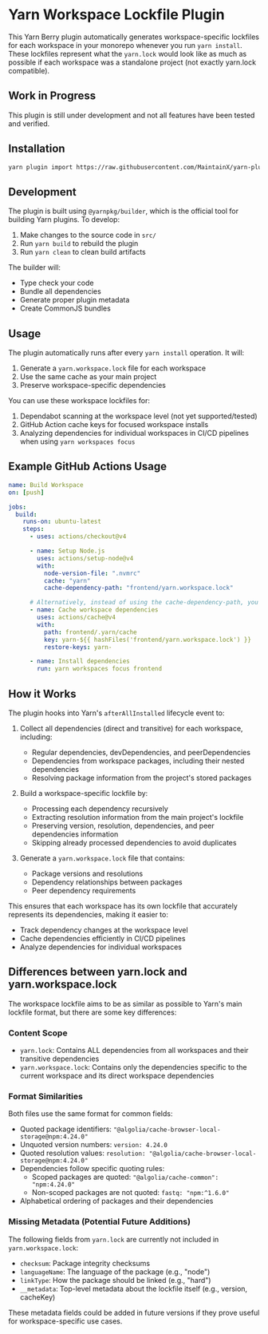 # Yarn Workspace Lockfile Plugin

This Yarn Berry plugin automatically generates workspace-specific lockfiles for each workspace in your monorepo whenever you run `yarn install`.
These lockfiles represent what the `yarn.lock` would look like as much as possible if each workspace was a standalone project (not exactly yarn.lock compatible).

## Work in Progress

This plugin is still under development and not all features have been tested and verified.

## Installation

```bash
yarn plugin import https://raw.githubusercontent.com/MaintainX/yarn-plugin-workspace-lockfile/refs/tags/v0.2.3/bundles/%40yarnpkg/plugin-workspace-lockfile.js
```

## Development

The plugin is built using `@yarnpkg/builder`, which is the official tool for building Yarn plugins. To develop:

1. Make changes to the source code in `src/`
2. Run `yarn build` to rebuild the plugin
3. Run `yarn clean` to clean build artifacts

The builder will:

- Type check your code
- Bundle all dependencies
- Generate proper plugin metadata
- Create CommonJS bundles

## Usage

The plugin automatically runs after every `yarn install` operation. It will:

1. Generate a `yarn.workspace.lock` file for each workspace
2. Use the same cache as your main project
3. Preserve workspace-specific dependencies

You can use these workspace lockfiles for:

1. Dependabot scanning at the workspace level (not yet supported/tested)
2. GitHub Action cache keys for focused workspace installs
3. Analyzing dependencies for individual workspaces in CI/CD pipelines when using `yarn workspaces focus`

## Example GitHub Actions Usage

```yaml
name: Build Workspace
on: [push]

jobs:
  build:
    runs-on: ubuntu-latest
    steps:
      - uses: actions/checkout@v4

      - name: Setup Node.js
        uses: actions/setup-node@v4
        with:
          node-version-file: ".nvmrc"
          cache: "yarn"
          cache-dependency-path: "frontend/yarn.workspace.lock"

      # Alternatively, instead of using the cache-dependency-path, you can use the hashFiles function to hash the lockfile
      - name: Cache workspace dependencies
        uses: actions/cache@v4
        with:
          path: frontend/.yarn/cache
          key: yarn-${{ hashFiles('frontend/yarn.workspace.lock') }}
          restore-keys: yarn-

      - name: Install dependencies
        run: yarn workspaces focus frontend
```

## How it Works

The plugin hooks into Yarn's `afterAllInstalled` lifecycle event to:

1. Collect all dependencies (direct and transitive) for each workspace, including:

   - Regular dependencies, devDependencies, and peerDependencies
   - Dependencies from workspace packages, including their nested dependencies
   - Resolving package information from the project's stored packages

2. Build a workspace-specific lockfile by:

   - Processing each dependency recursively
   - Extracting resolution information from the main project's lockfile
   - Preserving version, resolution, dependencies, and peer dependencies information
   - Skipping already processed dependencies to avoid duplicates

3. Generate a `yarn.workspace.lock` file that contains:
   - Package versions and resolutions
   - Dependency relationships between packages
   - Peer dependency requirements

This ensures that each workspace has its own lockfile that accurately represents its dependencies, making it easier to:

- Track dependency changes at the workspace level
- Cache dependencies efficiently in CI/CD pipelines
- Analyze dependencies for individual workspaces

## Differences between yarn.lock and yarn.workspace.lock

The workspace lockfile aims to be as similar as possible to Yarn's main lockfile format, but there are some key differences:

### Content Scope
- `yarn.lock`: Contains ALL dependencies from all workspaces and their transitive dependencies
- `yarn.workspace.lock`: Contains only the dependencies specific to the current workspace and its direct workspace dependencies

### Format Similarities
Both files use the same format for common fields:
- Quoted package identifiers: `"@algolia/cache-browser-local-storage@npm:4.24.0"`
- Unquoted version numbers: `version: 4.24.0`
- Quoted resolution values: `resolution: "@algolia/cache-browser-local-storage@npm:4.24.0"`
- Dependencies follow specific quoting rules:
  - Scoped packages are quoted: `"@algolia/cache-common": "npm:4.24.0"`
  - Non-scoped packages are not quoted: `fastq: "npm:^1.6.0"`
- Alphabetical ordering of packages and their dependencies

### Missing Metadata (Potential Future Additions)
The following fields from `yarn.lock` are currently not included in `yarn.workspace.lock`:
- `checksum`: Package integrity checksums
- `languageName`: The language of the package (e.g., "node")
- `linkType`: How the package should be linked (e.g., "hard")
- `__metadata`: Top-level metadata about the lockfile itself (e.g., version, cacheKey)

These metadata fields could be added in future versions if they prove useful for workspace-specific use cases.
